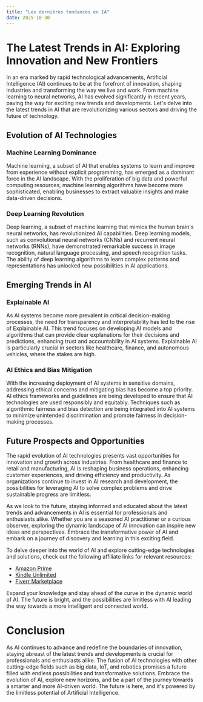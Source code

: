 ```yaml
---
title: "Les dernières tendances en IA"
date: 2025-10-30
---
```


# The Latest Trends in AI: Exploring Innovation and New Frontiers

In an era marked by rapid technological advancements, Artificial Intelligence (AI) continues to be at the forefront of innovation, shaping industries and transforming the way we live and work. From machine learning to neural networks, AI has evolved significantly in recent years, paving the way for exciting new trends and developments. Let's delve into the latest trends in AI that are revolutionizing various sectors and driving the future of technology.

## Evolution of AI Technologies

### Machine Learning Dominance
Machine learning, a subset of AI that enables systems to learn and improve from experience without explicit programming, has emerged as a dominant force in the AI landscape. With the proliferation of big data and powerful computing resources, machine learning algorithms have become more sophisticated, enabling businesses to extract valuable insights and make data-driven decisions.

### Deep Learning Revolution
Deep learning, a subset of machine learning that mimics the human brain's neural networks, has revolutionized AI capabilities. Deep learning models, such as convolutional neural networks (CNNs) and recurrent neural networks (RNNs), have demonstrated remarkable success in image recognition, natural language processing, and speech recognition tasks. The ability of deep learning algorithms to learn complex patterns and representations has unlocked new possibilities in AI applications.

## Emerging Trends in AI

### Explainable AI
As AI systems become more prevalent in critical decision-making processes, the need for transparency and interpretability has led to the rise of Explainable AI. This trend focuses on developing AI models and algorithms that can provide clear explanations for their decisions and predictions, enhancing trust and accountability in AI systems. Explainable AI is particularly crucial in sectors like healthcare, finance, and autonomous vehicles, where the stakes are high.

### AI Ethics and Bias Mitigation
With the increasing deployment of AI systems in sensitive domains, addressing ethical concerns and mitigating bias has become a top priority. AI ethics frameworks and guidelines are being developed to ensure that AI technologies are used responsibly and equitably. Techniques such as algorithmic fairness and bias detection are being integrated into AI systems to minimize unintended discrimination and promote fairness in decision-making processes.

## Future Prospects and Opportunities

The rapid evolution of AI technologies presents vast opportunities for innovation and growth across industries. From healthcare and finance to retail and manufacturing, AI is reshaping business operations, enhancing customer experiences, and driving efficiency and productivity. As organizations continue to invest in AI research and development, the possibilities for leveraging AI to solve complex problems and drive sustainable progress are limitless.

As we look to the future, staying informed and educated about the latest trends and advancements in AI is essential for professionals and enthusiasts alike. Whether you are a seasoned AI practitioner or a curious observer, exploring the dynamic landscape of AI innovation can inspire new ideas and perspectives. Embrace the transformative power of AI and embark on a journey of discovery and learning in this exciting field.

To delve deeper into the world of AI and explore cutting-edge technologies and solutions, check out the following affiliate links for relevant resources:

- [Amazon Prime](https://www.amazon.fr/amazonprime?_encoding=UTF8&primeCampaignId=prime_assoc_ft&tag=zenzen0d-21France)
- [Kindle Unlimited](https://www.amazon.fr/kindle-dbs/hz/signup?tag=zenzen0d-21France)
- [Fiverr Marketplace](https://go.fiverr.com/visit/?bta=1071918&brand=fiverrmarketplace)

Expand your knowledge and stay ahead of the curve in the dynamic world of AI. The future is bright, and the possibilities are limitless with AI leading the way towards a more intelligent and connected world.

# Conclusion

As AI continues to advance and redefine the boundaries of innovation, staying abreast of the latest trends and developments is crucial for professionals and enthusiasts alike. The fusion of AI technologies with other cutting-edge fields such as big data, IoT, and robotics promises a future filled with endless possibilities and transformative solutions. Embrace the evolution of AI, explore new horizons, and be a part of the journey towards a smarter and more AI-driven world. The future is here, and it's powered by the limitless potential of Artificial Intelligence.